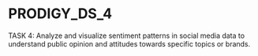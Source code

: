 # PRODIGY_DS_4

TASK 4: Analyze and visualize sentiment patterns in social media data to understand public opinion and attitudes towards specific topics or brands.
